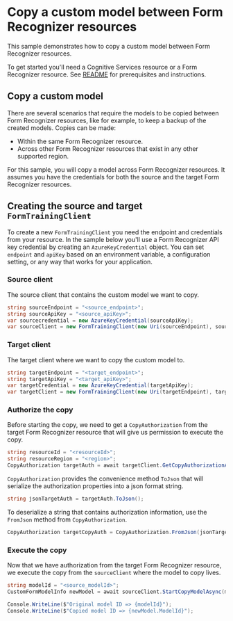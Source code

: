 # Copy a custom model between Form Recognizer resources

This sample demonstrates how to copy a custom model between Form Recognizer resources.

To get started you'll need a Cognitive Services resource or a Form Recognizer resource.  See [README][README] for prerequisites and instructions.

## Copy a custom model
There are several scenarios that require the models to be copied between Form Recognizer resources, like for example, to keep a backup of the created models.
Copies can be made:
- Within the same Form Recognizer resource.
- Across other Form Recognizer resources that exist in any other supported region.

For this sample, you will copy a model across Form Recognizer resources. It assumes you have the credentials for both the source and the target Form Recognizer resources.

## Creating the source and target `FormTrainingClient`

To create a new `FormTrainingClient` you need the endpoint and credentials from your resource. In the sample below you'll use a Form Recognizer API key credential by creating an `AzureKeyCredential` object.
You can set `endpoint` and `apiKey` based on an environment variable, a configuration setting, or any way that works for your application.

### Source client
The source client that contains the custom model we want to copy.

```C# Snippet:FormRecognizerSampleCreateCopySourceClientV3
string sourceEndpoint = "<source_endpoint>";
string sourceApiKey = "<source_apiKey>";
var sourcecredential = new AzureKeyCredential(sourceApiKey);
var sourceClient = new FormTrainingClient(new Uri(sourceEndpoint), sourcecredential);
```

### Target client
The target client where we want to copy the custom model to.

```C# Snippet:FormRecognizerSampleCreateCopyTargetClientV3
string targetEndpoint = "<target_endpoint>";
string targetApiKey = "<target_apiKey>";
var targetCredential = new AzureKeyCredential(targetApiKey);
var targetClient = new FormTrainingClient(new Uri(targetEndpoint), targetCredential);
```

### Authorize the copy
Before starting the copy, we need to get a `CopyAuthorization` from the target Form Recognizer resource that will give us permission to execute the copy.
```C# Snippet:FormRecognizerSampleGetCopyAuthorizationV3
string resourceId = "<resourceId>";
string resourceRegion = "<region>";
CopyAuthorization targetAuth = await targetClient.GetCopyAuthorizationAsync(resourceId, resourceRegion);
```

`CopyAuthorization` provides the convenience method `ToJson` that will serialize the authorization properties into a json format string.
```C# Snippet:FormRecognizerSampleToJson
string jsonTargetAuth = targetAuth.ToJson();
```

To deserialize a string that contains authorization information, use the `FromJson` method from `CopyAuthorization`.
```C# Snippet:FormRecognizerSampleFromJson
CopyAuthorization targetCopyAuth = CopyAuthorization.FromJson(jsonTargetAuth);
```

### Execute the copy
Now that we have authorization from the target Form Recognizer resource, we execute the copy from the `sourceClient` where the model to copy lives.

```C# Snippet:FormRecognizerSampleCopyModel
string modelId = "<source_modelId>";
CustomFormModelInfo newModel = await sourceClient.StartCopyModelAsync(modelId, targetCopyAuth).WaitForCompletionAsync();

Console.WriteLine($"Original model ID => {modelId}");
Console.WriteLine($"Copied model ID => {newModel.ModelId}");
```

[README]: https://github.com/Azure/azure-sdk-for-net/tree/main/sdk/formrecognizer/Azure.AI.FormRecognizer#getting-started
